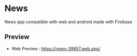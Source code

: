# News

News app compatible with web and android made with Firebase

## Preview

- Web Preview :  https://news-39857.web.app/
